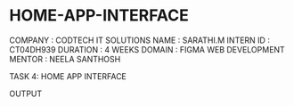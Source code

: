 # HOME-APP-INTERFACE
COMPANY : CODTECH IT SOLUTIONS 
NAME : SARATHI.M 
INTERN ID : CT04DH939 
DURATION : 4 WEEKS 
DOMAIN : FIGMA WEB DEVELOPMENT 
MENTOR : NEELA SANTHOSH 

TASK 4: HOME APP INTERFACE 

OUTPUT

